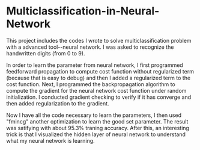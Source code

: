 # Multiclassification-in-Neural-Network

This project includes the codes I wrote to solve multiclassification problem with a advanced tool--neural network. I was asked to recognize the handwritten digits (from 0 to 9). 

In order to learn the parameter from neural network, I first programmed feedforward propagation to compute cost function without regularized term (because that is easy to debug) and then I added a regularized term to the cost function. Next, I programmed the backpropagation algorithm to compute the gradient for the neural network cost function under random initialization. I conducted gradient checking to verify if it has converge and then added regularization to the gradient. 

Now I have all the code necessary to learn the parameters, I then used "fmincg" another optimization to learn the good set parameter. The result was satifying with about 95.3% traning accuracy. After this, an interesting trick is that I visualized the hidden layer of neural network to understand what my neural network is learning. 
